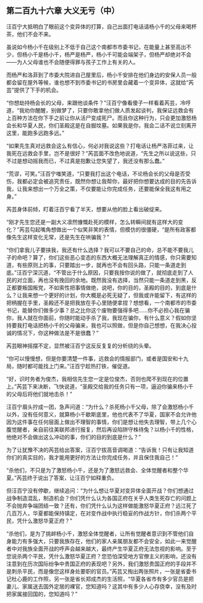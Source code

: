 ## 第二百九十六章 大义无亏（中）
汪百宁大抵明白了眼前这个变异体的打算，自己出面打电话请杨小千的父母来喝杯茶，他们不会不来。

虽说如今杨小千在级别上不低于自己这个南都市市委书记，在能量上甚至高出不少，但杨小千是杨小千，杨严是杨严，杨小千可能会端架子，但杨严却绝对不会——为人父母谁也不会随便得罪与孩子工作上有关的人。

而杨严和洛菲到了市委大院进自己屋里后，杨小千安排在他们身边的安保人员一般都会留在屋外等候，谁也想不到市委书记的书房里会藏着一个变异体，这就给“芮芸”提供了下手的机会。

“你想劫持杨会长的父母，来跟他谈条件？”汪百宁像看傻子一样看着芮芸，冷哼道，“我劝你醒醒，别做梦了，只要你敢拿他们做人质发起谈判，我保证远救会有上百种方法在你下手之前让你从活尸变成死尸。而且你这种行为，只会更加激怒杨会长和华夏人民，你们圣殿这是在自掘坟墓。如果我是你，我会二话不说立刻离开这里，能跑多远跑多远。”

“如果先生真对远救会这么有信心，何必对我说这些？打电话让杨严洛菲过来，让我死在远救会手里，岂不是很好？”芮芸面不改色地说道，“先生之所以说这些，只不过是想动摇我而已，不过真是抱歉让您失望了，我还没有那么蠢。”

“荒谬，可笑。”汪百宁嗤笑道，“只要我打出这个电话，不论杨会长的父母是否受伤，我都必定会被追究责任，既然你想让我帮你，最好把你想要达成的目的先告诉我，让我来想出一个万全之策，不仅要能让你完成任务，还要能保全我这有用之身。”

芮芸身体前倾，盯着汪百宁看了半天，想要从他的脸上看出破绽来。

“刚才先生您还是一副大义凛然慷慨赴死的模样，怎么转瞬间就有这样大的变化？”芮芸勾起嘴角想做出一个似笑非笑的表情，但模仿的很僵硬，“是所有政客都像先生这样变化无常，还是先生在哄骗我？”

“你们拿我儿子要挟我，我还有什么选择？我可以不要自己的命，总不能不要我儿子的命吧？算了，你们这些恶心变态的东西大概无法理解真正的情感，你只需要知道，有些原则上的事，只要踏出一步，就再也不会有回头路，只能一条道走到底。”汪百宁深沉道，“不管出于什么原因，只要我按你说的做了，就彻底走到了人民的对立面，再也没有挽回的余地。既然我没有选择，当然只能一条道走到黑，反正都要叛国叛党，不如索性把事情做绝，说吧，你的目的，圣殿的目的，到底是什么？让我来想一个更好的计划，你大概是必死无疑了，但我或许能留下，有这样的把柄握在手里，圣殿还不是把我放在手心里随便拿捏？想想看，一个南都市的市委书记，能替你们做多少事？总之比你这个废物要强得多吧……你不必担心我在骗你，我人就在你面前，你随时能动手杀了我，我现在骗你，有什么意义？假如你坚持要我打电话把杨小千的父母骗来，我也可以照做，但是你自己想想，在我决心投诚的情况下，你这种做法是不是很蠢？”

芮芸眼神摇摆不定，显然被汪百宁这反反复复的分析绕的头晕。

“你可以慢慢想，但是你要清楚一件事，远救会的情报部门，或者是国安和十九局，随时都可能找上门来。”汪百宁趁热打铁，催促道。

“好，识时务者为俊杰，我相信先生您一定是位俊杰，否则也爬不到现在的位置上。”芮芸下来决断，飞快说道，“圣殿交给我的任务只有一项，逼迫你骗来杨小千的父母后将他们就地击杀！”

汪百宁眉头拧成一团，急声问道：“为什么？杀死杨小千父母，除了会激怒杨小千以外，没有任何意义，就算杨小千歇斯底里，他也代表不了华夏，国家不会允许他因为这件事在任何层面上做出不理智的事情，你们是想让他失去理智，带上几个心腹觉醒者，亲自前往美联邦进行报复，然后再设陷阱守株待兔？以杨小千的性格，他绝对不会做出这么冲动的事，你们的目的到底是什么？”

为了让犹豫不决的芮芸给出答案，汪百宁拔高音调喝道：“告诉我！只有让我知道你们的真实目的，我才能用更好的方法让你完成任务，并且保住我自己！”

“杀他们，不只是为了激怒杨小千，还是为了激怒远救会、全体觉醒者和整个华夏。”芮芸终于说出了答案，让汪百宁如释重负。

但汪百宁没有停歇，继续追问：“为什么想让华夏对变异体全面开战？你们想通过战争制造混乱，制造机会？你们凭什么认为各国正府在关乎人类生死存亡的问题上不会抛弃争端团结一致？还有，你们凭什么认为这样做能激怒华夏正府？远江死了几百万人，华夏都能保持镇定，在对变作战中执行稳妥的作战方针，你们杀两个平民，凭什么激怒华夏正府？”

“杀他们，是为了挑衅杨小千，激怒全体觉醒者，让所有觉醒者意识到不管他们自身能力有多强大，只要我族存在，他们的家人亲属朋友都不会安全，如此一来觉醒者中对我族全面开战的呼声会越来越大，最终产生华夏正府无法忽视的影响。至于您说杀两个平民，凭什么激怒华夏正府？您恐怕深受地方官僚主义的影响，还没有注意到在历次国际纷争中贵国正府的表现吧？另外，我们激怒贵国正府的手段并不是刺杀平民，而是像您这样身处要职的官员。”芮芸又掏出两张照片，一张是省委书记杜心鹿的工作照，另一张是省长郑成杰的生活照，“华夏各省市有多少官员是把妻儿、家属送去国外定居的裸官，您知道吗？这其中有多少人心存侥幸，没有及时把家属接回国的，您知道吗？”


